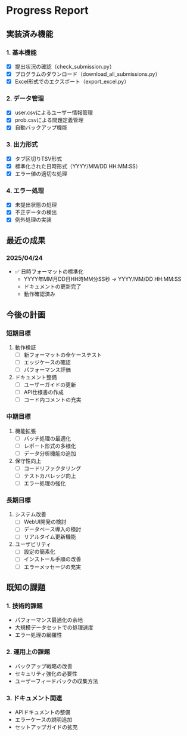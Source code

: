 # Progress Report

## 実装済み機能

### 1. 基本機能
- [x] 提出状況の確認（check_submission.py）
- [x] プログラムのダウンロード（download_all_submissions.py）
- [x] Excel形式でのエクスポート（export_excel.py）

### 2. データ管理
- [x] user.csvによるユーザー情報管理
- [x] prob.csvによる問題定義管理
- [x] 自動バックアップ機能

### 3. 出力形式
- [x] タブ区切りTSV形式
- [x] 標準化された日時形式（YYYY/MM/DD HH:MM:SS）
- [x] エラー値の適切な処理

### 4. エラー処理
- [x] 未提出状態の処理
- [x] 不正データの検出
- [x] 例外処理の実装

## 最近の成果

### 2025/04/24
- ✅ 日時フォーマットの標準化
  - YYYY年MM月DD日HH時MM分SS秒 → YYYY/MM/DD HH:MM:SS
  - ドキュメントの更新完了
  - 動作確認済み

## 今後の計画

### 短期目標
1. 動作検証
   - [ ] 新フォーマットの全ケーステスト
   - [ ] エッジケースの確認
   - [ ] パフォーマンス評価

2. ドキュメント整備
   - [ ] ユーザーガイドの更新
   - [ ] API仕様書の作成
   - [ ] コード内コメントの充実

### 中期目標
1. 機能拡張
   - [ ] バッチ処理の最適化
   - [ ] レポート形式の多様化
   - [ ] データ分析機能の追加

2. 保守性向上
   - [ ] コードリファクタリング
   - [ ] テストカバレッジ向上
   - [ ] エラー処理の強化

### 長期目標
1. システム改善
   - [ ] WebUI開発の検討
   - [ ] データベース導入の検討
   - [ ] リアルタイム更新機能

2. ユーザビリティ
   - [ ] 設定の簡素化
   - [ ] インストール手順の改善
   - [ ] エラーメッセージの充実

## 既知の課題

### 1. 技術的課題
- パフォーマンス最適化の余地
- 大規模データセットでの処理速度
- エラー処理の網羅性

### 2. 運用上の課題
- バックアップ戦略の改善
- セキュリティ強化の必要性
- ユーザーフィードバックの収集方法

### 3. ドキュメント関連
- APIドキュメントの整備
- エラーケースの説明追加
- セットアップガイドの拡充
